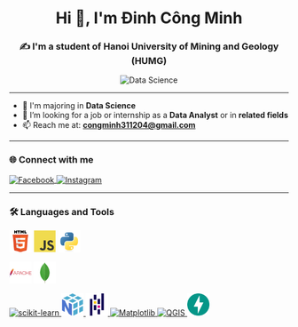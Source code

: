 <h1 align="center">Hi 👋, I'm Đinh Công Minh</h1>
<h3 align="center">✍ I'm a student of Hanoi University of Mining and Geology (HUMG)</h3>

<p align="center">
  <img src="https://i.pinimg.com/736x/4e/53/8d/4e538d7be8890516eebb5f30dc0b2a85.jpg" alt="Data Science" width="400"/>
</p>



---

- 🔭 I'm majoring in **Data Science**
- 🎯 I’m looking for a job or internship as a **Data Analyst** or in **related fields**
- 📫 Reach me at: **congminh311204@gmail.com**

---

<h3 align="left">🌐 Connect with me</h3>
<p align="left">
  <a href="https://www.facebook.com/nolanminh204" target="_blank">
    <img align="center" src="https://raw.githubusercontent.com/rahuldkjain/github-profile-readme-generator/master/src/images/icons/Social/facebook.svg" alt="Facebook" height="30" width="40" />
  </a>
  <a href="https://www.instagram.com/minhdtusuky/" target="_blank">
    <img align="center" src="https://raw.githubusercontent.com/rahuldkjain/github-profile-readme-generator/master/src/images/icons/Social/instagram.svg" alt="Instagram" height="30" width="40" />
  </a>
</p>

---

<h3 align="left">🛠️ Languages and Tools</h3>
<p align="left">
  <!-- Web and Programming -->
  <a href="https://www.w3.org/html/" target="_blank"><img src="https://raw.githubusercontent.com/devicons/devicon/master/icons/html5/html5-original-wordmark.svg" alt="HTML5" width="40" height="40"/></a>
  <a href="https://developer.mozilla.org/en-US/docs/Web/JavaScript" target="_blank"><img src="https://raw.githubusercontent.com/devicons/devicon/master/icons/javascript/javascript-original.svg" alt="JavaScript" width="40" height="40"/></a>
  <a href="https://www.python.org" target="_blank"><img src="https://raw.githubusercontent.com/devicons/devicon/master/icons/python/python-original.svg" alt="Python" width="40" height="40"/></a>

  <!-- Big Data & Database -->
  <a href="https://hadoop.apache.org/" target="_blank"><img src="https://raw.githubusercontent.com/devicons/devicon/master/icons/apache/apache-original-wordmark.svg" alt="Hadoop" width="40" height="40"/></a>
  <a href="https://www.mongodb.com/" target="_blank"><img src="https://raw.githubusercontent.com/devicons/devicon/master/icons/mongodb/mongodb-original.svg" alt="MongoDB" width="40" height="40"/></a>

<!-- Machine Learning -->
<a href="https://scikit-learn.org/" target="_blank">
  <img src="https://upload.wikimedia.org/wikipedia/commons/0/05/Scikit_learn_logo_small.svg" alt="scikit-learn" width="40" height="40"/>
</a>
<a href="https://numpy.org/" target="_blank">
  <img src="https://raw.githubusercontent.com/devicons/devicon/master/icons/numpy/numpy-original.svg" alt="NumPy" width="40" height="40"/>
</a>
<a href="https://pandas.pydata.org/" target="_blank">
  <img src="https://raw.githubusercontent.com/devicons/devicon/master/icons/pandas/pandas-original.svg" alt="Pandas" width="40" height="40"/>
</a>
<a href="https://matplotlib.org/" target="_blank">
  <img src="[https://matplotlib.org/stable/_static/logo2_compressed.png](https://matplotlib.org/stable/_static/logo2_compressed.png)" alt="Matplotlib" width="40" height="40"/>
</a>

<!-- GIS & Backend -->
<a href="https://www.qgis.org/" target="_blank">
  <img src="https://upload.wikimedia.org/wikipedia/commons/thumb/2/2a/QGIS_logo_new.svg/1200px-QGIS_logo_new.svg.png" alt="QGIS" width="40" height="40"/>
</a>
<a href="https://fastapi.tiangolo.com/" target="_blank">
  <img src="https://raw.githubusercontent.com/devicons/devicon/master/icons/fastapi/fastapi-original.svg" alt="FastAPI" width="40" height="40"/>
</a>
